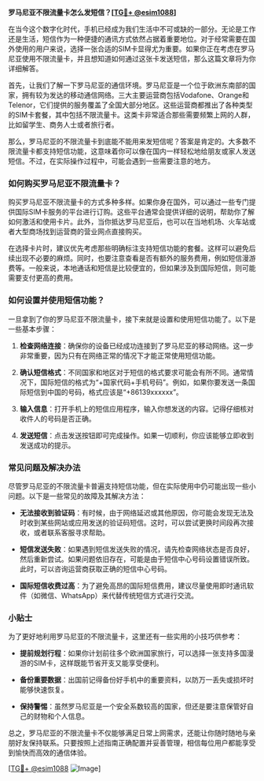**罗马尼亚不限流量卡怎么发短信？[[TG💪+ @esim1088](https://t.me/s/esim1088)]**

在当今这个数字化时代，手机已经成为我们生活中不可或缺的一部分。无论是工作还是生活，短信作为一种便捷的通讯方式依然占据着重要地位。对于经常需要在国外使用的用户来说，选择一张合适的SIM卡显得尤为重要。如果你正在考虑在罗马尼亚使用不限流量卡，并且想知道如何通过这张卡发送短信，那么这篇文章将为你详细解答。

首先，让我们了解一下罗马尼亚的通信环境。罗马尼亚是一个位于欧洲东南部的国家，拥有较为发达的移动通信网络。三大主要运营商包括Vodafone、Orange和Telenor，它们提供的服务覆盖了全国大部分地区。这些运营商都推出了各种类型的SIM卡套餐，其中包括不限流量卡。这类卡非常适合那些需要频繁上网的人群，比如留学生、商务人士或者旅行者。

那么，罗马尼亚的不限流量卡到底能不能用来发短信呢？答案是肯定的。大多数不限流量卡都支持短信功能，这意味着你可以像在国内一样轻松地给朋友或家人发送短信。不过，在实际操作过程中，可能会遇到一些需要注意的地方。

### 如何购买罗马尼亚不限流量卡？

购买罗马尼亚不限流量卡的方式多种多样。如果你身在国外，可以通过一些专门提供国际SIM卡服务的平台进行订购。这些平台通常会提供详细的说明，帮助你了解如何激活和使用卡片。此外，当你抵达罗马尼亚后，也可以在当地机场、火车站或者大型商场找到运营商的营业网点直接购买。

在选择卡片时，建议优先考虑那些明确标注支持短信功能的套餐。这样可以避免后续出现不必要的麻烦。同时，也要注意查看是否有额外的服务费用，例如短信漫游费等。一般来说，本地通话和短信是比较便宜的，但如果涉及到国际短信，则可能需要支付更高的费用。

### 如何设置并使用短信功能？

一旦拿到了你的罗马尼亚不限流量卡，接下来就是设置和使用短信功能了。以下是一些基本步骤：

1. **检查网络连接**：确保你的设备已经成功连接到了罗马尼亚的移动网络。这一步非常重要，因为只有在网络正常的情况下才能正常使用短信功能。
   
2. **确认短信格式**：不同国家和地区对于短信的格式要求可能会有所不同。通常情况下，国际短信的格式为“+国家代码+手机号码”。例如，如果你要发送一条国际短信到中国的号码，格式应该是“+86139xxxxxx”。

3. **输入信息**：打开手机上的短信应用程序，输入你想发送的内容。记得仔细核对收件人的号码是否正确。

4. **发送短信**：点击发送按钮即可完成操作。如果一切顺利，你应该能够立即收到发送成功的提示。

### 常见问题及解决办法

尽管罗马尼亚的不限流量卡普遍支持短信功能，但在实际使用中仍可能出现一些小问题。以下是一些常见的故障及其解决方法：

- **无法接收到验证码**：有时候，由于网络延迟或其他原因，你可能会发现无法及时收到某些网站或应用发送的验证码短信。这时，可以尝试更换时间段再次接收，或者联系客服寻求帮助。

- **短信发送失败**：如果遇到短信发送失败的情况，请先检查网络状态是否良好，然后重新尝试。如果问题依旧存在，可能是由于短信中心号码设置错误所致。此时，可以咨询运营商获取正确的短信中心号码。

- **国际短信收费过高**：为了避免高昂的国际短信费用，建议尽量使用即时通讯软件（如微信、WhatsApp）来代替传统短信方式进行交流。

### 小贴士

为了更好地利用罗马尼亚的不限流量卡，这里还有一些实用的小技巧供参考：

- **提前规划行程**：如果你计划前往多个欧洲国家旅行，可以选择一张支持多国漫游的SIM卡，这样既能节省开支又能享受便利。
  
- **备份重要数据**：出国前记得备份好手机中的重要资料，以防万一丢失或损坏时能够快速恢复。

- **保持警惕**：虽然罗马尼亚是一个安全系数较高的国家，但还是要注意保管好自己的财物和个人信息。

总之，罗马尼亚的不限流量卡不仅能够满足日常上网需求，还能让你随时随地与亲朋好友保持联系。只要按照上述指南正确配置并妥善管理，相信每位用户都能享受到愉快而高效的通信体验。

[[TG💪+ @esim1088](https://t.me/s/esim1088) ![Image](https://i.postimg.cc/4NQfJmqS/Snipaste-2025-05-13-00-14-12.png)]